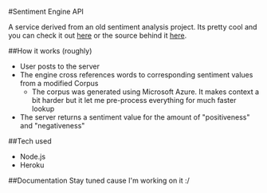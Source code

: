 #Sentiment Engine API

A service derived from an old sentiment analysis project. Its pretty cool and you can check it out [here](http://internetthoughts.net/) or the source behind it [here](https://github.com/Jspsun/WhatDoesTheInternetThink).


##How it works (roughly)
- User posts to the server
- The engine cross references words to corresponding sentiment values from a modified Corpus
  - The corpus was generated using Microsoft Azure. It makes context a bit harder but it let me pre-process everything for much faster lookup
- The server returns a sentiment value for the amount of "positiveness" and "negativeness"

##Tech used
- Node.js
- Heroku

##Documentation
Stay tuned cause I'm working on it :/
